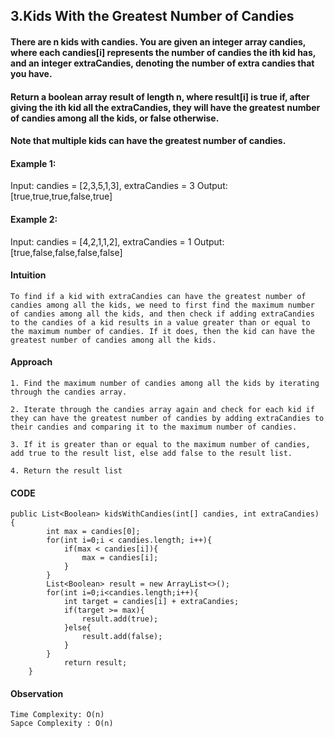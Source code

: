 ## __3.Kids With the Greatest Number of Candies__

#### There are n kids with candies. You are given an integer array candies, where each candies[i] represents the number of candies the ith kid has, and an integer extraCandies, denoting the number of extra candies that you have.

####  Return a boolean array result of length n, where result[i] is true if, after giving the ith kid all the extraCandies, they will have the greatest number of candies among all the kids, or false otherwise.

####  Note that multiple kids can have the greatest number of candies.

#### Example 1:
Input: candies = [2,3,5,1,3], extraCandies = 3
Output: [true,true,true,false,true] 

#### Example 2:

Input: candies = [4,2,1,1,2], extraCandies = 1
Output: [true,false,false,false,false]

#### __Intuition__
```
To find if a kid with extraCandies can have the greatest number of candies among all the kids, we need to first find the maximum number of candies among all the kids, and then check if adding extraCandies to the candies of a kid results in a value greater than or equal to the maximum number of candies. If it does, then the kid can have the greatest number of candies among all the kids.
```

#### __Approach__
```
1. Find the maximum number of candies among all the kids by iterating through the candies array.

2. Iterate through the candies array again and check for each kid if they can have the greatest number of candies by adding extraCandies to their candies and comparing it to the maximum number of candies.

3. If it is greater than or equal to the maximum number of candies, add true to the result list, else add false to the result list.

4. Return the result list
```

#### __CODE__
```
public List<Boolean> kidsWithCandies(int[] candies, int extraCandies) {
        int max = candies[0];
        for(int i=0;i < candies.length; i++){
            if(max < candies[i]){
                max = candies[i];
            }
        }
        List<Boolean> result = new ArrayList<>(); 
        for(int i=0;i<candies.length;i++){
            int target = candies[i] + extraCandies;
            if(target >= max){
                result.add(true);
            }else{
                result.add(false);
            }
        }
            return result;
    }
```

#### __Observation__
```
Time Complexity: O(n)
Sapce Complexity : O(n)
```